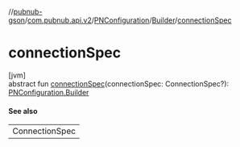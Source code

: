 //[pubnub-gson](../../../../index.md)/[com.pubnub.api.v2](../../index.md)/[PNConfiguration](../index.md)/[Builder](index.md)/[connectionSpec](connection-spec.md)

# connectionSpec

[jvm]\
abstract fun [connectionSpec](connection-spec.md)(connectionSpec: ConnectionSpec?): [PNConfiguration.Builder](index.md)

#### See also

| |
|---|
| ConnectionSpec |
